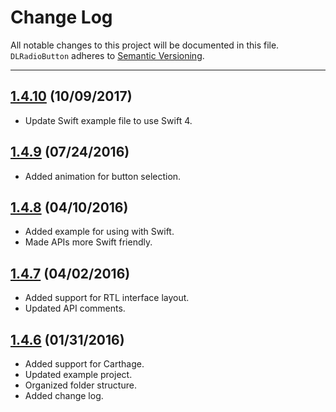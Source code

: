 # Change Log
All notable changes to this project will be documented in this file.
`DLRadioButton` adheres to [Semantic Versioning](http://semver.org/).

---

## [1.4.10](https://github.com/DavydLiu/DLRadioButton/releases/tag/1.4.10) (10/09/2017)
* Update Swift example file to use Swift 4.

## [1.4.9](https://github.com/DavydLiu/DLRadioButton/releases/tag/1.4.9) (07/24/2016)
* Added animation for button selection.

## [1.4.8](https://github.com/DavydLiu/DLRadioButton/releases/tag/1.4.8) (04/10/2016)
* Added example for using with Swift.
* Made APIs more Swift friendly.

## [1.4.7](https://github.com/DavydLiu/DLRadioButton/releases/tag/1.4.7) (04/02/2016)
* Added support for RTL interface layout.
* Updated API comments.

## [1.4.6](https://github.com/DavydLiu/DLRadioButton/releases/tag/1.4.6) (01/31/2016)
* Added support for Carthage.
* Updated example project.
* Organized folder structure.
* Added change log.
